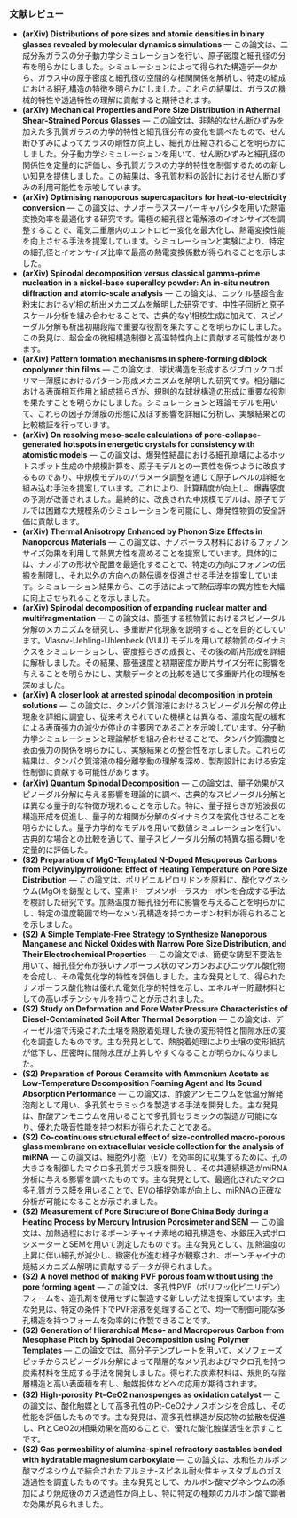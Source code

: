 ### 文献レビュー
- **(arXiv) Distributions of pore sizes and atomic densities in binary glasses revealed by molecular dynamics simulations** — この論文は、二成分系ガラスの分子動力学シミュレーションを行い、原子密度と細孔径の分布を明らかにしました。シミュレーションによって得られた構造データから、ガラス中の原子密度と細孔径の空間的な相関関係を解析し、特定の組成における細孔構造の特徴を明らかにしました。これらの結果は、ガラスの機械的特性や透過特性の理解に貢献すると期待されます。
- **(arXiv) Mechanical Properties and Pore Size Distribution in Athermal Shear-Strained Porous Glasses** — この論文は、非熱的なせん断ひずみを加えた多孔質ガラスの力学的特性と細孔径分布の変化を調べたもので、せん断ひずみによってガラスの剛性が向上し、細孔が圧縮されることを明らかにしました。分子動力学シミュレーションを用いて、せん断ひずみと細孔径の関係性を定量的に評価し、多孔質ガラスの力学的特性を制御するための新しい知見を提供しました。この結果は、多孔質材料の設計におけるせん断ひずみの利用可能性を示唆しています。
- **(arXiv) Optimising nanoporous supercapacitors for heat-to-electricity conversion** — この論文は、ナノポーラススーパーキャパシタを用いた熱電変換効率を最適化する研究です。電極の細孔径と電解液のイオンサイズを調整することで、電気二重層内のエントロピー変化を最大化し、熱電変換性能を向上させる手法を提案しています。シミュレーションと実験により、特定の細孔径とイオンサイズ比率で最高の熱電変換係数が得られることを示しました。
- **(arXiv) Spinodal decomposition versus classical gamma-prime nucleation in a nickel-base superalloy powder: An in-situ neutron diffraction and atomic-scale analysis** — この論文は、ニッケル基超合金粉末におけるγ'相の析出メカニズムを解明した研究です。中性子回折と原子スケール分析を組み合わせることで、古典的なγ'相核生成に加えて、スピノーダル分解も析出初期段階で重要な役割を果たすことを明らかにしました。この発見は、超合金の微細構造制御と高温特性向上に貢献する可能性があります。
- **(arXiv) Pattern formation mechanisms in sphere-forming diblock copolymer thin films** — この論文は、球状構造を形成するジブロックコポリマー薄膜におけるパターン形成メカニズムを解明した研究です。相分離における表面相互作用と組成揺らぎが、規則的な球状構造の形成に重要な役割を果たすことを明らかにしました。シミュレーションと理論モデルを用いて、これらの因子が薄膜の形態に及ぼす影響を詳細に分析し、実験結果との比較検証を行っています。
- **(arXiv) On resolving meso-scale calculations of pore-collapse-generated hotspots in energetic crystals for consistency with atomistic models** — この論文は、爆発性結晶における細孔崩壊によるホットスポット生成の中規模計算を、原子モデルとの一貫性を保つように改良するものであり、中規模モデルのパラメータ調整を通じて原子レベルの詳細を組み込む手法を提案しています。これにより、計算精度が向上し、爆轟感度の予測が改善されました。最終的に、改良された中規模モデルは、原子モデルでは困難な大規模系のシミュレーションを可能にし、爆発性物質の安全評価に貢献します。
- **(arXiv) Thermal Anisotropy Enhanced by Phonon Size Effects in Nanoporous Materials** — この論文は、ナノポーラス材料におけるフォノンサイズ効果を利用して熱異方性を高めることを提案しています。具体的には、ナノポアの形状や配置を最適化することで、特定の方向にフォノンの伝搬を制限し、それ以外の方向への熱伝導を促進させる手法を提案しています。シミュレーション結果から、この手法によって熱伝導率の異方性を大幅に向上させられることを示しました。
- **(arXiv) Spinodal decomposition of expanding nuclear matter and multifragmentation** — この論文は、膨張する核物質におけるスピノーダル分解のメカニズムを研究し、多重断片化現象を説明することを目的としています。Vlasov-Uehling-Uhlenbeck (VUU) モデルを用いて核物質のダイナミクスをシミュレーションし、密度揺らぎの成長と、その後の断片形成を詳細に解析しました。その結果、膨張速度と初期密度が断片サイズ分布に影響を与えることを明らかにし、実験データとの比較を通じて多重断片化の理解を深めました。
- **(arXiv) A closer look at arrested spinodal decomposition in protein solutions** — この論文は、タンパク質溶液におけるスピノーダル分解の停止現象を詳細に調査し、従来考えられていた機構とは異なる、濃度勾配の緩和による表面張力の減少が停止の主要因であることを示唆しています。分子動力学シミュレーションと理論解析を組み合わせることで、タンパク質濃度と表面張力の関係を明らかにし、実験結果との整合性を示しました。これらの結果は、タンパク質溶液の相分離挙動の理解を深め、製剤設計における安定性制御に貢献する可能性があります。
- **(arXiv) Quantum Spinodal Decomposition** — この論文は、量子効果がスピノーダル分解に与える影響を理論的に調べ、古典的なスピノーダル分解とは異なる量子的な特徴が現れることを示した。特に、量子揺らぎが短波長の構造形成を促進し、量子的な相関が分解のダイナミクスを変化させることを明らかにした。量子力学的なモデルを用いて数値シミュレーションを行い、古典的な場合との比較を通じて、量子スピノーダル分解の特異な振る舞いを定量的に評価した。
- **(S2) Preparation of MgO-Templated N-Doped Mesoporous Carbons from Polyvinylpyrrolidone: Effect of Heating Temperature on Pore Size Distribution** — この論文は、ポリビニルピロリドンを原料に、酸化マグネシウム(MgO)を鋳型として、窒素ドープメソポーラスカーボンを合成する手法を検討した研究です。加熱温度が細孔径分布に影響を与えることを明らかにし、特定の温度範囲で均一なメソ孔構造を持つカーボン材料が得られることを示しました。
- **(S2) A Simple Template‐Free Strategy to Synthesize Nanoporous Manganese and Nickel Oxides with Narrow Pore Size Distribution, and Their Electrochemical Properties** — この論文では、簡便な鋳型不要法を用いて、細孔径分布が狭いナノポーラス状のマンガンおよびニッケル酸化物を合成し、その電気化学的特性を評価しました。主な発見として、得られたナノポーラス酸化物は優れた電気化学的特性を示し、エネルギー貯蔵材料としての高いポテンシャルを持つことが示されました。
- **(S2) Study on Deformation and Pore Water Pressure Characteristics of Diesel-Contaminated Soil After Thermal Desorption** — この論文は、ディーゼル油で汚染された土壌を熱脱着処理した後の変形特性と間隙水圧の変化を調査したものです。主な発見として、熱脱着処理により土壌の変形抵抗が低下し、圧密時に間隙水圧が上昇しやすくなることが明らかになりました。
- **(S2) Preparation of Porous Ceramsite with Ammonium Acetate as Low-Temperature Decomposition Foaming Agent and Its Sound Absorption Performance** — この論文は、酢酸アンモニウムを低温分解発泡剤として用い、多孔質セラミックを製造する手法を開発した。主な発見は、酢酸アンモニウムを用いることで多孔質セラミックの製造が可能になり、優れた吸音性能を持つ材料が得られたことである。
- **(S2) Co-continuous structural effect of size-controlled macro-porous glass membrane on extracellular vesicle collection for the analysis of miRNA** — この論文は、細胞外小胞（EV）を効率的に収集するために、孔の大きさを制御したマクロ多孔質ガラス膜を開発し、その共連続構造がmiRNA分析に与える影響を調べたものです。主な発見として、最適化されたマクロ多孔質ガラス膜を用いることで、EVの捕捉効率が向上し、miRNAの正確な分析が可能になることが示されました。
- **(S2) Measurement of Pore Structure of Bone China Body during a Heating Process by Mercury Intrusion Porosimeter and SEM** — この論文は、加熱過程におけるボーンチャイナ素地の細孔構造を、水銀圧入式ポロシメーターとSEMを用いて測定したものです。主な発見として、加熱温度の上昇に伴い細孔が減少し、緻密化が進む様子が観察され、ボーンチャイナの焼結メカニズム解明に貢献するデータが得られました。
- **(S2) A novel method of making PVF porous foam without using the pore forming agent** — この論文は、多孔性PVF（ポリフッ化ビニリデン）フォームを、造孔剤を使用せずに製造する新しい方法を提案しています。主な発見は、特定の条件下でPVF溶液を処理することで、均一で制御可能な多孔構造を持つフォームを効率的に作製できることです。
- **(S2) Generation of Hierarchical Meso‐ and Macroporous Carbon from Mesophase Pitch by Spinodal Decomposition using Polymer Templates** — この論文では、高分子テンプレートを用いて、メソフェーズピッチからスピノーダル分解によって階層的なメソ孔およびマクロ孔を持つ炭素材料を生成する手法を開発しました。得られた炭素材料は、規則的な階層構造と高い表面積を有し、触媒担体などへの応用が期待されます。
- **(S2) High-porosity Pt–CeO2 nanosponges as oxidation catalyst** — この論文は、酸化触媒として高多孔性のPt-CeO2ナノスポンジを合成し、その性能を評価したものです。主な発見は、高多孔性構造が反応物の拡散を促進し、PtとCeO2の相乗効果を高めることで、優れた酸化触媒活性を示すことです。
- **(S2) Gas permeability of alumina‐spinel refractory castables bonded with hydratable magnesium carboxylate** — この論文は、水和性カルボン酸マグネシウムで結合されたアルミナ-スピネル耐火性キャスタブルのガス透過性を調査したものです。主な発見として、カルボン酸マグネシウムの添加により焼成後のガス透過性が向上し、特に特定の種類のカルボン酸で顕著な効果が見られました。